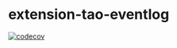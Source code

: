 # extension-tao-eventlog

[![codecov](https://codecov.io/gh/oat-sa/extension-tao-eventlog/branch/master/graph/badge.svg)](https://codecov.io/gh/oat-sa/extension-tao-eventlog)
